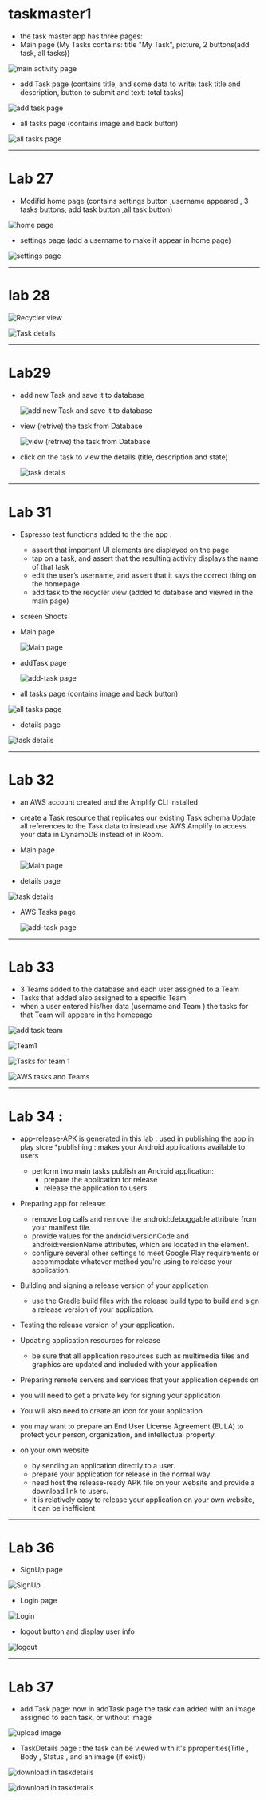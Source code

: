 # taskmaster1

* the task master app has three pages:
* Main page (My Tasks contains: title "My Task", picture, 2 buttons(add task, all tasks))

![main activity page](screenShots/main.jpg)


* add Task page (contains title, and some data to write: task title and description, button to submit and  text: total tasks)


![add task page](screenShots/add.jpg)


* all tasks page (contains image and back button)

![all tasks page](screenShots/all.jpg)

------------------------------------------------------------------
# Lab 27
* Modifid home page (contains settings button ,username appeared , 3 tasks buttons, add task button ,all task button)

![home page](screenShots/home.jpg)

* settings page (add a username to make it appear in home page)

![settings page](screenShots/settings.jpg)


-------------------------------------------------------
# lab 28

![Recycler view](screenShots/recyclerview.jpg)


![Task details](screenShots/detTask.jpg)

--------------------------------------------------

# Lab29

* add new Task and save it to database
  

  ![add new Task and save it to database](screenShots/addToDB.jpg)



* view (retrive) the task from Database
  

  ![view (retrive) the task from Database](screenShots/viewOnRecycleView.jpg)


  
* click on the task to view the details (title, description and state)
  

  ![task details](screenShots/viewTaskDet.jpg)
  

----------------------------------------------------------------------------

# Lab 31 
* Espresso test functions added to the the app :
    * assert that important UI elements are displayed on the page
    * tap on a task, and assert that the resulting activity displays the name of that task
    * edit the user’s username, and assert that it says the correct thing on the homepage
    * add task to the recycler view (added to database and viewed in the main page)
    
* screen Shoots
* Main page  
  
  ![Main page](screenShots/viewOnRecycleView.jpg)


* addTask page
  
  ![add-task page](screenShots/addToDB.jpg)


* all tasks page (contains image and back button)

![all tasks page](screenShots/all.jpg)


* details page

![task details](screenShots/viewTaskDet.jpg)


--------------------------------------
# Lab 32 
*  an AWS account created and the Amplify CLI installed 
*  create a Task resource that replicates our existing Task schema.Update all references to the Task data to instead use AWS Amplify to access your data in DynamoDB instead of in Room.


* Main page

  ![Main page](screenShots/awsRecy.jpg)



* details page

![task details](screenShots/DetAWS.jpg)


* AWS Tasks page

  ![add-task page](screenShots/TasksOnAWS.jpg)
 ---------------------------------------------------
# Lab 33
* 3 Teams added to the database and each user assigned to a Team
* Tasks that added also assigned to a specific Team
* when a user entered his/her data (username and Team ) the tasks for that Team will appeare in the homepage 

![add task team](screenShots/addTeamTask.jpg)



![Team1](screenShots/team1.jpg)


![Tasks for team 1](screenShots/tasksTeam1.jpg)


![AWS tasks and Teams](screenShots/teamAWS.png)

-------------------------------------------------------
 # Lab 34 : 

* app-release-APK is generated in this lab : used in publishing the app in play store 
*publishing : makes your Android applications available to users
  * perform two main tasks publish an Android application:
    * prepare the application for release
    * release the application to users

* Preparing app for release:
  * remove Log calls and remove the android:debuggable attribute from your manifest file.
  * provide values for the android:versionCode and android:versionName attributes, which are located in the element.
  * configure several other settings to meet Google Play requirements or accommodate whatever method you're using to release your application.

* Building and signing a release version of your application
  * use the Gradle build files with the release build type to build and sign a release version of your application.
  
* Testing the release version of your application.
* Updating application resources for release
    * be sure that all application resources such as multimedia files and graphics are updated and included with your application
* Preparing remote servers and services that your application depends on

* you will need to get a private key for signing your application

* You will also need to create an icon for your application

* you may want to prepare an End User License Agreement (EULA) to protect your person, organization, and intellectual property.

* on your own website
  * by sending an application directly to a user.
  * prepare your application for release in the normal way
  * need host the release-ready APK file on your website and provide a download link to users.
  * it is relatively easy to release your application on your own website, it can be inefficient

--------------------------------------------
# Lab 36
* SignUp page 

![SignUp](screenShots/signup.jpg)


* Login page 

![Login](screenShots/login.jpg)


* logout button and display user info 

![logout](screenShots/entered.jpg)


----------------------------------
# Lab 37
* add Task page:
  now in addTask page the task can added with an image assigned to each task, or without image 

![upload image](screenShots/pic3.jpg)

* TaskDetails page :
  the task can be viewed with it's pproperities(Title , Body , Status , and an image (if exist))

![ download in taskdetails](screenShots/pic1.jpg)


![download in taskdetails](screenShots/pic2.jpg)